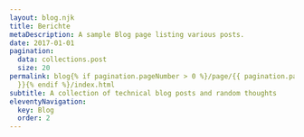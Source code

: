 ```yaml
---
layout: blog.njk
title: Berichte
metaDescription: A sample Blog page listing various posts.
date: 2017-01-01
pagination:
  data: collections.post
  size: 20
permalink: blog{% if pagination.pageNumber > 0 %}/page/{{ pagination.pageNumber
  }}{% endif %}/index.html
subtitle: A collection of technical blog posts and random thoughts
eleventyNavigation:
  key: Blog
  order: 2
---
```

